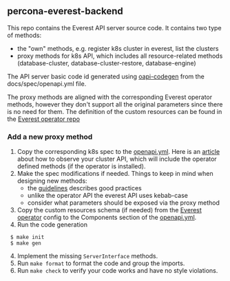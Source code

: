 ## percona-everest-backend

This repo contains the Everest API server source code. It contains two type of methods: 
 - the "own" methods, e.g. register k8s cluster in everest, list the clusters
 - proxy methods for k8s API, which includes all resource-related methods (database-cluster, database-cluster-restore, database-engine)

The API server basic code id generated using [oapi-codegen](https://github.com/deepmap/oapi-codegen) from the docs/spec/openapi.yml file.

The proxy methods are aligned with the corresponding Everest operator methods, however they don't support all the original parameters since there is no need for them.
The definition of the custom resources can be found in the [Everest operator repo](https://github.com/percona/dbaas-operator/tree/main/config/crd/bases)

### Add a new proxy method
1. Copy the corresponding k8s spec to the [openapi.yml](./docs/spec/openapi.yml). Here is an [article](https://jonnylangefeld.com/blog/kubernetes-how-to-view-swagger-ui) about how to observe your cluster API, which will include the operator defined methods (if the operator is installed).
2. Make the spec modifications if needed. Things to keep in mind when designing new methods:
   - the [guidelines](https://opensource.zalando.com/restful-api-guidelines/) describes good practices
   - unlike the operator API the everest API uses kebab-case
   - consider what parameters should be exposed via the proxy method
2. Copy the custom resources schema (if needed) from the [Everest operator](https://github.com/percona/dbaas-operator/tree/main/config/crd/bases) config to the Components section of the [openapi.yml](./docs/spec/openapi.yml).
3. Run the code generation
```
 $ make init
 $ make gen
```
4. Implement the missing `ServerInterface` methods.
5. Run `make format` to format the code and group the imports.
6. Run `make check` to verify your code works and have no style violations.



